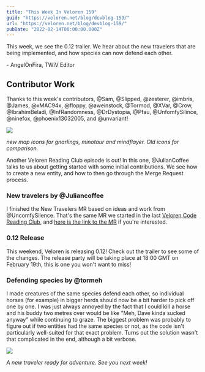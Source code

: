 ```yaml
---
title: "This Week In Veloren 159"
guid: "https://veloren.net/blog/devblog-159/"
url: "https://veloren.net/blog/devblog-159/"
pubDate: "2022-02-14T00:00:00.000Z"
---
```


This week, we see the 0.12 trailer. We hear about the new travelers that are being implemented, and how species can now defend each other.

\- AngelOnFira, TWiV Editor

## Contributor Work

Thanks to this week's contributors, @Sam, @Slipped, @zesterer, @imbris, @James, @xMAC94x, @floppy, @aweinstock, @Tormod, @XVar, @Crow, @IbrahimBeladi, @InfRandomness, @DrDystopia, @Pfau, @UnfomfySilince, @ninefox, @phoenix13032005, and @unvariant!

![](https://s3.eu-central-2.wasabisys.com/veloren-blog/cdn/725508097233125407/941725330618601552/unknown.png)

_new map icons for gnarlings, minotaur and mindflayer. Old icons for comparison._

Another Veloren Reading Club episode is out! In this one, @JulianCoffee talks to us about getting started with some initial contributions. We see how to create a new entity, and how to then go through the Merge Request process.

### New travelers by @Juliancoffee

I finished the New Travelers MR based on ideas and work from @UncomfySilence. That's the same MR we started in the last [Veloren Code Reading Club](https://www.youtube.com/watch?v=f9PXtKEwedQ), and [here is the link to the MR](https://gitlab.com/veloren/veloren/-/merge_requests/3180) if you're interested.

### 0.12 Release

This weekend, Veloren is releasing 0.12! Check out the trailer to see some of the changes. The release party will be taking place at 18:00 GMT on February 19th, this is one you won't want to miss!

### Defending species by @tormeh

I made creatures of the same species defend each other, so individual horses (for example) in bigger herds should now be a bit harder to pick off one by one. I was just always annoyed by the fact that I could kill a horse and his buddy two metres over would be like "Meh, Dave kinda sucked anyway" while continuing to graze. The biggest problem was probably to figure out if two entities had the same species or not, as the code isn't particularly well-suited for that exact problem. Turns out the solution wasn't that complicated in the end, although a bit verbose.

![](https://s3.eu-central-2.wasabisys.com/veloren-blog/cdn/597826574095613962/940718468645421176/screenshot_1644080509907.png)

_A new traveler ready for adventure. See you next week!_
